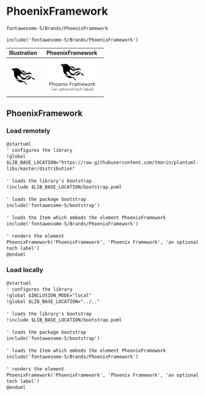# PhoenixFramework


```text
fontawesome-5/Brands/PhoenixFramework
```

```text
include('fontawesome-5/Brands/PhoenixFramework')
```



| Illustration | PhoenixFramework |
| :---: | :---: |
| ![illustration for Illustration](../../fontawesome-5/Brands/PhoenixFramework.png) | ![illustration for PhoenixFramework](../../fontawesome-5/Brands/PhoenixFramework.Local.png) |




## PhoenixFramework

### Load remotely
```plantuml
@startuml
' configures the library
!global $LIB_BASE_LOCATION="https://raw.githubusercontent.com/tmorin/plantuml-libs/master/distribution"

' loads the library's bootstrap
!include $LIB_BASE_LOCATION/bootstrap.puml

' loads the package bootstrap
include('fontawesome-5/bootstrap')

' loads the Item which embeds the element PhoenixFramework
include('fontawesome-5/Brands/PhoenixFramework')

' renders the element
PhoenixFramework('PhoenixFramework', 'Phoenix Framework', 'an optional tech label')
@enduml
```

### Load locally
```plantuml
@startuml
' configures the library
!global $INCLUSION_MODE="local"
!global $LIB_BASE_LOCATION="../.."

' loads the library's bootstrap
!include $LIB_BASE_LOCATION/bootstrap.puml

' loads the package bootstrap
include('fontawesome-5/bootstrap')

' loads the Item which embeds the element PhoenixFramework
include('fontawesome-5/Brands/PhoenixFramework')

' renders the element
PhoenixFramework('PhoenixFramework', 'Phoenix Framework', 'an optional tech label')
@enduml
```

